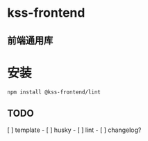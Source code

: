 # kss-frontend

## 前端通用库

# 安装

```
npm install @kss-frontend/lint
```

## TODO

[ ] template
    - [ ] husky
    - [ ] lint
    - [ ] changelog?
